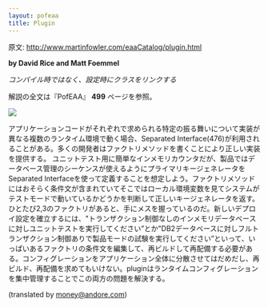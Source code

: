 ```yaml
---
layout: pofeaa
title: Plugin
---
```


原文: http://www.martinfowler.com/eaaCatalog/plugin.html

**by David Rice and Matt Foemmel**

*コンパイル時ではなく、設定時にクラスをリンクする*

解説の全文は『PofEAA』 **499** ページを参照。

![](http://www.martinfowler.com/eaaCatalog/pluginsSketch.gif)

アプリケーションコードがそれぞれで求められる特定の振る舞いについて実装が異なる複数のランタイム環境で動く場合、Separated Interface(476)が利用されることがある。多くの開発者はファクトリメソッドを書くことにより正しい実装を提供する。
ユニットテスト用に簡単なインメモリカウンタだが、製品ではデータベース管理のシーケンスが使えるようにプライマリキージェネレータをSeparated Interfaceを使って定義することを想定しよう。ファクトリメソッドにはおそらく条件文が含まれていてそこではローカル環境変数を見てシステムがテストモードで動いているかどうかを判断して正しいキージェネレータを返す。ひとたび2,3のファクトリがあると、手にメスを握っているのだ。新しいデプロイ設定を確立するには、"トランザクション制御なしのインメモリデータベースに対しユニットテストを実行してください”とか"DB2データベースに対しフルトランザクション制御ありで製品モードの試験を実行してください”といって、いっぱいあるファクトリの条件文を編集して、再ビルドして再配備する必要がある。コンフィグレーションをアプリケーション全体に分散させてはだめだし、再ビルド、再配備を求めてもいけない。pluginはランタイムコンフィグレーションを集中管理することでこの両方の問題を解決する。

(translated by money@andore.com)

